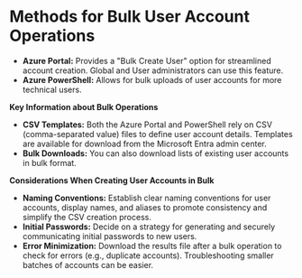 # Methods for Bulk User Account Operations

* **Azure Portal:**  Provides a "Bulk Create User" option for streamlined account creation. Global and User administrators can use this feature.
* **Azure PowerShell:**  Allows for bulk uploads of user accounts for more technical users. 

**Key Information about Bulk Operations**

* **CSV Templates:** Both the Azure Portal and PowerShell rely on CSV (comma-separated value) files to define user account details. Templates are available for download from the Microsoft Entra admin center.
* **Bulk Downloads:** You can also download lists of existing user accounts in bulk format.

**Considerations When Creating User Accounts in Bulk**

* **Naming Conventions:** Establish clear naming conventions for user accounts, display names, and aliases to promote consistency and simplify the CSV creation process.
* **Initial Passwords:** Decide on a strategy for generating and securely communicating initial passwords to new users.
* **Error Minimization:** Download the results file after a bulk operation to check for errors (e.g., duplicate accounts). Troubleshooting smaller batches of accounts can be easier.

